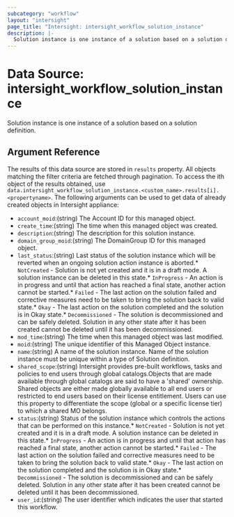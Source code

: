 ```yaml
---
subcategory: "workflow"
layout: "intersight"
page_title: "Intersight: intersight_workflow_solution_instance"
description: |-
  Solution instance is one instance of a solution based on a solution definition.
---
```


# Data Source: intersight_workflow_solution_instance
Solution instance is one instance of a solution based on a solution definition.
## Argument Reference
The results of this data source are stored in `results` property.
All objects matching the filter criteria are fetched through pagination.
To access the ith object of the results obtained, use `data.intersight_workflow_solution_instance.<custom_name>.results[i].<propertyname>`.
The following arguments can be used to get data of already created objects in Intersight appliance:
* `account_moid`:(string) The Account ID for this managed object. 
* `create_time`:(string) The time when this managed object was created. 
* `description`:(string) The description for this solution instance. 
* `domain_group_moid`:(string) The DomainGroup ID for this managed object. 
* `last_status`:(string) Last status of the solution instance which will be reverted when an ongoing solution action instance is aborted.* `NotCreated` - Solution is not yet created and it is in a draft mode. A solution instance can be deleted in this state.* `InProgress` - An action is in progress and until that action has reached a final state, another action cannot be started.* `Failed` - The last action on the solution failed and corrective measures need to be taken to bring the solution back to valid state.* `Okay` - The last action on the solution completed and the solution is in Okay state.* `Decommissioned` - The solution is decommissioned and can be safely deleted. Solution in any other state after it has been created cannot be deleted until it has been decommissioned. 
* `mod_time`:(string) The time when this managed object was last modified. 
* `moid`:(string) The unique identifier of this Managed Object instance. 
* `name`:(string) A name of the solution instance. Name of the solution instance must be unique within a type of Solution definition. 
* `shared_scope`:(string) Intersight provides pre-built workflows, tasks and policies to end users through global catalogs.Objects that are made available through global catalogs are said to have a 'shared' ownership. Shared objects are either made globally available to all end users or restricted to end users based on their license entitlement. Users can use this property to differentiate the scope (global or a specific license tier) to which a shared MO belongs. 
* `status`:(string) Status of the solution instance which controls the actions that can be performed on this instance.* `NotCreated` - Solution is not yet created and it is in a draft mode. A solution instance can be deleted in this state.* `InProgress` - An action is in progress and until that action has reached a final state, another action cannot be started.* `Failed` - The last action on the solution failed and corrective measures need to be taken to bring the solution back to valid state.* `Okay` - The last action on the solution completed and the solution is in Okay state.* `Decommissioned` - The solution is decommissioned and can be safely deleted. Solution in any other state after it has been created cannot be deleted until it has been decommissioned. 
* `user_id`:(string) The user identifier which indicates the user that started this workflow. 
 